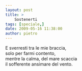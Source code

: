 ```yaml
---
layout: post
title: >
    Sostenerti
tags: [speciale,]
date: 2009-05-16 11:38:00
author: pietro
---
```

E sverresti tra le mie braccia,<br/>solo per farmi contento,<br/>mentre la calma, del mare scaccia<br/>il sofferente ansimare del vento.
